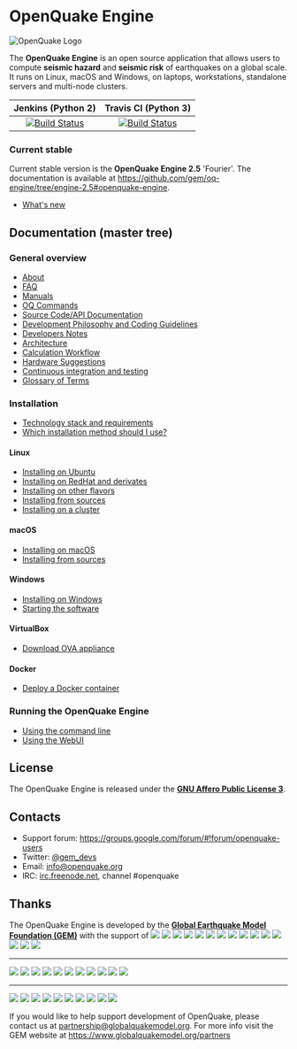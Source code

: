 # OpenQuake Engine

![OpenQuake Logo](https://github.com/gem/oq-infrastructure/raw/master/logos/oq-logo.png)

The **OpenQuake Engine** is an open source application that allows users to compute **seismic hazard** and **seismic risk** of earthquakes on a global scale. It runs on Linux, macOS and Windows, on laptops, workstations, standalone servers and multi-node clusters.

<!-- GEM BEGIN: apply the following patch with the proper values for the next release
-| Jenkins (Python 2) | Travis CI (Python 3) |
-|       :---:        |         :---:        |
-| [![Build Status](https://ci.openquake.org/job/master_oq-engine/badge/icon)](https://ci.openquake.org/job/master_oq-engine/) | [![Build Status](https://travis-ci.org/gem/oq-engine.svg?branch=master)](https://travis-ci.org/gem/oq-engine) |
 
-### Current stable
+## OpenQuake Engine version 2.6 (Gutenberg)
 
-Current stable version is the **OpenQuake Engine 2.5** 'Fourier'. The documentation is available at https://github.com/gem/oq-engine/tree/engine-2.5#openquake-engine.
-* [What's new](https://github.com/gem/oq-engine/blob/engine-2.5/doc/whats-new.md)
-
-## Documentation (master tree)
+Starting from OpenQuake version 2.0 we have introduced a "code name" to honour earthquake scientists.
 
+The code name for version 2.6 is **Gutenberg**, in memory of [Beno Gutenberg](https://en.wikipedia.org/wiki/Beno_Gutenberg).
+* [What's new](https://github.com/gem/oq-engine/blob/engine-2.6/doc/whats-new.md)
+ 
+## Documentation
-## Documentation (master tree)
-->

| Jenkins (Python 2) | Travis CI (Python 3) |
|       :---:        |         :---:        |
| [![Build Status](https://ci.openquake.org/job/master_oq-engine/badge/icon)](https://ci.openquake.org/job/master_oq-engine/) | [![Build Status](https://travis-ci.org/gem/oq-engine.svg?branch=master)](https://travis-ci.org/gem/oq-engine) |

### Current stable

Current stable version is the **OpenQuake Engine 2.5** 'Fourier'. The documentation is available at https://github.com/gem/oq-engine/tree/engine-2.5#openquake-engine.
* [What's new](https://github.com/gem/oq-engine/blob/engine-2.5/doc/whats-new.md)

## Documentation (master tree)

<!-- GEM END -->

### General overview

* [About](https://github.com/gem/oq-engine/blob/master/doc/about.md)
* [FAQ](https://github.com/gem/oq-engine/blob/master/doc/faq.md)
* [Manuals](http://storage.globalquakemodel.org/openquake/support/documentation/engine/#manual-latest-stable)
* [OQ Commands](https://github.com/gem/oq-engine/blob/master/doc/oq-commands.md)
* [Source Code/API Documentation](http://docs.openquake.org/oq-engine/)
* [Development Philosophy and Coding Guidelines](https://github.com/gem/oq-engine/blob/master/doc/development-guidelines.md)
* [Developers Notes](https://github.com/gem/oq-engine/blob/master/doc/developers-notes.md)
* [Architecture](https://github.com/gem/oq-engine/blob/master/doc/sphinx/architecture.rst)
* [Calculation Workflow](https://github.com/gem/oq-engine/blob/master/doc/calculation-workflow.md)
* [Hardware Suggestions](https://github.com/gem/oq-engine/blob/master/doc/hardware-suggestions.md)
* [Continuous integration and testing](https://github.com/gem/oq-engine/blob/master/doc/testing.md)
* [Glossary of Terms](https://github.com/gem/oq-engine/blob/master/doc/glossary.md)

### Installation

* [Technology stack and requirements](https://github.com/gem/oq-engine/blob/master/doc/requirements.md)
* [Which installation method should I use?](https://github.com/gem/oq-engine/blob/master/doc/installing/overview.md)

#### Linux

* [Installing on Ubuntu](https://github.com/gem/oq-engine/blob/master/doc/installing/ubuntu.md)
* [Installing on RedHat and derivates](https://github.com/gem/oq-engine/blob/master/doc/installing/rhel.md)
* [Installing on other flavors](https://github.com/gem/oq-engine/blob/master/doc/installing/linux-generic.md)
* [Installing from sources](https://github.com/gem/oq-engine/blob/master/doc/installing/development.md)
* [Installing on a cluster](https://github.com/gem/oq-engine/blob/master/doc/installing/cluster.md)

#### macOS

* [Installing on macOS](https://github.com/gem/oq-engine/blob/master/doc/installing/macos.md)
* [Installing from sources](https://github.com/gem/oq-engine/blob/master/doc/installing/development.md#macos)

#### Windows

* [Installing on Windows](https://github.com/gem/oq-engine/blob/master/doc/installing/windows.md)
* [Starting the software](https://github.com/gem/oq-engine/blob/master/doc/running/windows.md)

#### VirtualBox

* [Download OVA appliance](https://storage.globalquakemodel.org/ova/stable/)

#### Docker

* [Deploy a Docker container](https://github.com/gem/oq-engine/blob/master/doc/installing/docker.md)

### Running the OpenQuake Engine

* [Using the command line](https://github.com/gem/oq-engine/blob/master/doc/running/unix.md)
* [Using the WebUI](https://github.com/gem/oq-engine/blob/master/doc/running/server.md)


## License

The OpenQuake Engine is released under the **[GNU Affero Public License 3](https://github.com/gem/oq-engine/blob/master/LICENSE)**.

## Contacts

* Support forum: https://groups.google.com/forum/#!forum/openquake-users
* Twitter: [@gem_devs](https://twitter.com/gem_devs)
* Email: info@openquake.org
* IRC: [irc.freenode.net](https://webchat.freenode.net/), channel #openquake

## Thanks

The OpenQuake Engine is developed by the **[Global Earthquake Model Foundation (GEM)](http://gem.foundation)** with the support of
![](https://github.com/gem/oq-infrastructure/raw/master/logos/aus.png)
![](https://github.com/gem/oq-infrastructure/raw/master/logos/cidigen.png)
![](https://github.com/gem/oq-infrastructure/raw/master/logos/sg_170x104.jpg)
![](https://github.com/gem/oq-infrastructure/raw/master/logos/gfz.png)
![](https://github.com/gem/oq-infrastructure/raw/master/logos/pcn.jpg)
![](https://github.com/gem/oq-infrastructure/raw/master/logos/nied.png)
![](https://github.com/gem/oq-infrastructure/raw/master/logos/nset.png)
![](https://github.com/gem/oq-infrastructure/raw/master/logos/morst.jpg)
![](https://github.com/gem/oq-infrastructure/raw/master/logos/RCN.jpg)
![](https://github.com/gem/oq-infrastructure/raw/master/logos/swiss_1.jpg)
![](https://github.com/gem/oq-infrastructure/raw/master/logos/tem.jpg)
![](https://github.com/gem/oq-infrastructure/raw/master/logos/TCIP-01.png)
![](https://github.com/gem/oq-infrastructure/raw/master/logos/nerc.png)
![](https://github.com/gem/oq-infrastructure/raw/master/logos/usaid_BsOsE8Z_QZnaG6c.jpg)
![](https://github.com/gem/oq-infrastructure/raw/master/logos/FUNVISIS_GEM_logo.png)

***

![](https://github.com/gem/oq-infrastructure/raw/master/logos/FMGlobal.jpg)
![](https://github.com/gem/oq-infrastructure/raw/master/logos/hannoverRe.jpg)
![](https://github.com/gem/oq-infrastructure/raw/master/logos/Nephila.jpg)
![](https://github.com/gem/oq-infrastructure/raw/master/logos/munichre_HwOCwR4.jpg)
![](https://github.com/gem/oq-infrastructure/raw/master/logos/zurich_3eh504q.jpg)
![](https://github.com/gem/oq-infrastructure/raw/master/logos/Air_JlQh6Ke.jpg)
![](https://github.com/gem/oq-infrastructure/raw/master/logos/sur_170x104.jpg)
![](https://github.com/gem/oq-infrastructure/raw/master/logos/EUCENTRE_BRAw8x4.jpg)
![](https://github.com/gem/oq-infrastructure/raw/master/logos/GiroJ.jpg)
![](https://github.com/gem/oq-infrastructure/raw/master/logos/arup.jpg)
![](https://github.com/gem/oq-infrastructure/raw/master/logos/OYO_1.jpg)

***

![](https://github.com/gem/oq-infrastructure/raw/master/logos/OECD.jpg)
![](https://github.com/gem/oq-infrastructure/raw/master/logos/worldbank_2.jpg)
![](https://github.com/gem/oq-infrastructure/raw/master/logos/ISDR.jpg)
![](https://github.com/gem/oq-infrastructure/raw/master/logos/Unesco.jpg)
![](https://github.com/gem/oq-infrastructure/raw/master/logos/iaspei.jpg)
![](https://github.com/gem/oq-infrastructure/raw/master/logos/iaee.jpg)
![](https://github.com/gem/oq-infrastructure/raw/master/logos/istructe.jpg)
![](https://github.com/gem/oq-infrastructure/raw/master/logos/cssc.jpg)
![](https://github.com/gem/oq-infrastructure/raw/master/logos/IRDRICSU.png)
![](https://github.com/gem/oq-infrastructure/raw/master/logos/EERI_GEM.png)

If you would like to help support development of OpenQuake, please contact us at [partnership@globalquakemodel.org](mailto:partnership@globalquakemodel.org).
For more info visit the GEM website at https://www.globalquakemodel.org/partners
